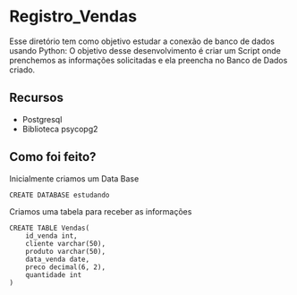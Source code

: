 # Registro_Vendas
Esse diretório tem como objetivo estudar a conexão de banco de dados usando Python: O objetivo desse desenvolvimento é criar um Script onde prenchemos as informações solicitadas e ela preencha no Banco de Dados criado.

## Recursos

* Postgresql
* Biblioteca psycopg2

## Como foi feito? 

Inicialmente criamos um Data Base
```
CREATE DATABASE estudando
```

Criamos uma tabela para receber as informações
```
CREATE TABLE Vendas(
	id_venda int,
	cliente varchar(50),
	produto varchar(50),
	data_venda date,
	preco decimal(6, 2),
	quantidade int
)
```




